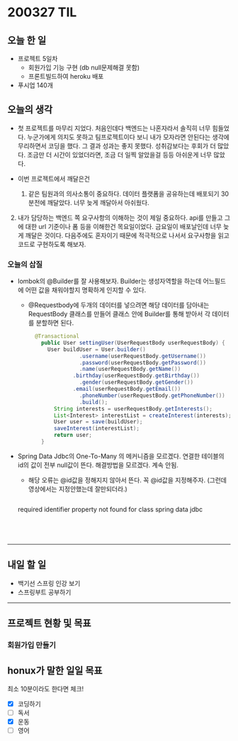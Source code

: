 # 200327 TIL

## 오늘 한 일

- 프로젝트 5일차
  - 회원가입 기능 구현 (db null문제해결 못함)
  - 프론트빌드하여 heroku 배포
- 푸시업 140개

## 오늘의 생각

- 첫 프로젝트를 마무리 지었다. 처음인데다 백엔드는 나혼자라서 솔직히 너무 힘들었다. 누군가에게 의지도 못하고 
팀프로젝트이다 보니 내가 모자라면 안된다는 생각에 무리하면서 코딩을 했다. 그 결과 성과는 좋지 못했다. 
  성취감보다는 후회가 더 많았다. 조금만 더 시간이 있었더라면, 조금 더 일찍 알았을걸 등등 아쉬운게 너무 많았다.

- 이번 프로젝트에서 깨달은건

  1. 같은 팀원과의 의사소통이 중요하다. 데이터 플랫폼을 공유하는데 배포되기 30분전에 깨달았다. 너무 늦게 깨달아서 아쉬웠다.
2. 내가 담당하는 백엔드 쪽 요구사항의 이해하는 것이 제일 중요하다. api를 만들고 그에 대한 url 기준이나 폼 등을 이해한건 목요일이었다. 금요일이 배포날인데 너무 늦게 깨달은 것이다. 다음주에도 혼자이기 때문에 적극적으로 나서서 요구사항을 읽고 코드로 구현하도록 해보자.
  
### 오늘의 삽질
  
- lombok의 @Builder를 잘 사용해보자. Builder는 생성자역할을 하는데 어느필드에 어떤 값을 채워야할지 명확하게 인지할 수 있다.
  
  - @Requestbody에 두개의 데이터를 넣으려면 해당 데이터를 담아내는 RequestBody 클래스를 만들어 클래스 안에 Builder를 통해 받아서 각 데이터를 분할하면 된다.
  
    ```java
      @Transactional
        public User settingUser(UserRequestBody userRequestBody) {
          User buildUser = User.builder()
                    .username(userRequestBody.getUsername())
                    .password(userRequestBody.getPassword())
                    .name(userRequestBody.getName())
                  .birthday(userRequestBody.getBirthday())
                    .gender(userRequestBody.getGender())
                  .email(userRequestBody.getEmail())
                    .phoneNumber(userRequestBody.getPhoneNumber())
                    .build();
            String interests = userRequestBody.getInterests();
            List<Interest> interestList = createInterest(interests);
            User user = save(buildUser);
            saveInterest(interestList);
            return user;
        }
    ```
  
- Spring Data Jdbc의 One-To-Many 의 메커니즘을 모르겠다. 연결한 테이블의 id의 값이 전부 null값이 뜬다.
    해결방법을 모르겠다. 계속 안됨. 

  - 해당 오류는 @id값을 정해지지 않아서 뜬다. 꼭 @id값을 지정해주자. 
    (그런데 영상에서는 지정안했는데 잘만되더라.)
  
    ```
  required identifier property not found for class spring data jdbc
    ```

    


------

## 내일 할 일

- 백기선 스프링 인강 보기
- 스프링부트 공부하기

------

## 프로젝트 현황 및 목표

### 회원가입 만들기

## honux가 말한 일일 목표

최소 10분이라도 한다면 체크!

- [x] 코딩하기
- [ ] 독서
- [x] 운동
- [ ] 영어
